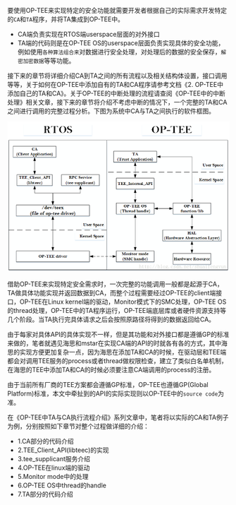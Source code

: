 要使用OP-TEE来实现特定的安全功能就需要开发者根据自己的实际需求开发特定的`CA`和`TA`程序，并将TA集成到OP-TEE中。

* CA端负责实现在RTOS端userspace层面的对外接口
* TA端的代码则是在OP-TEE OS的userspace层面负责实现具体的安全功能，例如使用`各种算法组合来`对数据进行安全处理，对处理后的数据的安全保存，`解密加密数据`等等功能。

接下来的章节将详细介绍CA到TA之间的所有流程以及相关结构体设置，接口调用等等，关于如何在OP-TEE中添加自有的TA和CA程序请参考文档《2. OP-TEE中添加自己的TA和CA》。关于OP-TEE的中断处理的流程请查阅《OP-TEE中的中断处理》相关文章，接下来的章节将介绍不考虑中断的情况下，一个完整的TA和CA之间进行调用的完整过程分析。下图为系统中CA与TA之间执行的软件框图。

![](image/20170605181857665.png)

借助OP-TEE来实现特定安全需求时，一次完整的功能调用一般都是起源于CA，TA做具体功能实现并返回数据到CA，而整个过程需要经过OP-TEE的client端接口，OP-TEE在Linux kernel端的驱动，Monitor模式下的SMC处理，OP-TEE OS的thread处理，OP-TEE中的TA程序运行，OP-TEE端底层库或者硬件资源支持等几个阶段。当TA执行完具体请求之后会按照原路径将得到的数据返回给CA。

由于每家对具体API的具体实现不一样，但是其功能和对外接口都是遵循GP的标准来做的，笔者就遇见海思和mstar在实现CA端的API的时就各有各的方式，其中海思的实现方便更加复杂一点，因为海思在添加TA和CA的时候，在驱动层和TEE端都会对调用TEE服务的process或者thread做权限检查，建立了类似白名单机制，在海思的TEE中添加TA和CA的时候必须要注意CA端调用的process的注册。


由于当前所有厂商的TEE方案都会遵循GP标准，OP-TEE也遵循GP(Global Platform)标准，本文中牵扯到的API的实际实现则以OP-TEE中的`source code`为准。

在《OP-TEE中TA与CA执行流程介绍》系列文章中，笔者将以实际的CA和TA例子为例，分别按照如下章节对整个过程做详细的介绍：

* 1.CA部分的代码介绍
* 2.TEE_Client_API(libteec)的实现
* 3.tee_supplicant服务介绍
* 4.OP-TEE在linux端的驱动
* 5.Monitor mode中的处理
* 6.OP-TEE OS中thread的handle
* 7.TA部分的代码介绍